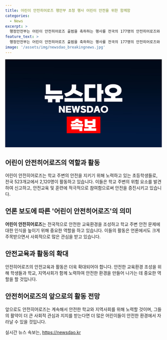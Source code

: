 ```yaml
---
title: 어린이 안전히어로즈 행안부 초청 행사 어린이 안전을 위한 함께함
categories:
  - News
excerpt: >
  행정안전부는 어린이 안전히어로즈 출범을 축하하는 행사를 전국의 177명의 안전히어로즈와 보호자를 초청해 성공적으로 개최했다. 학교 주변의 위험을 발견하고 보고하며 안전교육에 참여하는 이 초등학생들은 전국 523개교에서 2,120명이 활동 중이다. (서울=) 120자 
feature_text: >
  행정안전부는 어린이 안전히어로즈 출범을 축하하는 행사를 전국의 177명의 안전히어로즈와 보호자를 초청해 성공적으로 개최했다. 학교 주변의 위험을 발견하고 보고하며 안전교육에 참여하는 이 초등학생들은 전국 523개교에서 2,120명이 활동 중이다. (서울=) 120자 
image: '/assets/img/newsdao_breakingnews.jpg'
---
```


<p><img src="/assets/img/newsdao_breakingnews.jpg" alt="pcversion 속보" /></p>

<h2 data-ke-size="size26">어린이 안전히어로즈의 역할과 활동</h2>

<p data-ke-size="size16">어린이 안전히어로즈는 학교 주변의 안전을 지키기 위해 노력하고 있는 초등학생들로, 전국 523개교에서 2,120명이 활동하고 있습니다. 이들은 학교 주변의 위험 요소를 발견하여 신고하고, 안전교육 및 훈련에 적극적으로 참여함으로써 안전을 증진시키고 있습니다.</p>

<h2 data-ke-size="size26">언론 보도에 따른 '어린이 안전히어로즈'의 의미</h2>

<p data-ke-size="size16"><b>어린이 안전히어로즈</b>는 전국적으로 안전한 교육환경을 조성하고 학교 주변 안전 문제에 대한 인식을 높이기 위해 중요한 역할을 하고 있습니다. 이들의 활동은 언론에서도 크게 주목받으면서 사회적으로 많은 관심을 받고 있습니다.</p>

<h2 data-ke-size="size26">안전교육과 활동의 확대</h2>

<p data-ke-size="size16">안전히어로즈의 안전교육과 활동은 더욱 확대되어야 합니다. 안전한 교육환경 조성을 위해 학생들과 학교, 지역사회가 함께 노력하여 안전한 환경을 만들어 나가는 데 중요한 역할을 할 것입니다.</p>

<h2 data-ke-size="size26">안전히어로즈의 앞으로의 활동 전망</h2>

<p data-ke-size="size16">앞으로도 안전히어로즈는 계속해서 안전한 학교와 지역사회를 위해 노력할 것이며, 그들의 활약이 더 큰 사회적 관심과 지지를 받는다면 더 많은 어린이들이 안전한 환경에서 자라날 수 있을 것입니다.</p>
실시간 뉴스 속보는, <a href="https://newsdao.kr" rel="dofollow">https://newsdao.kr</a>


